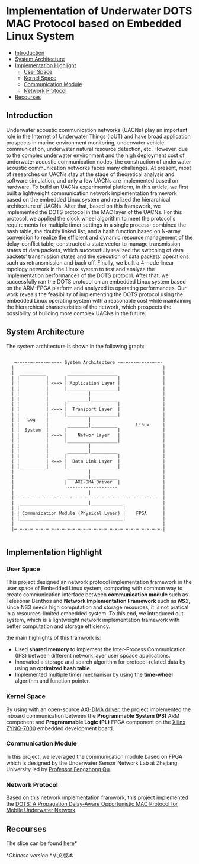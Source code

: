 # Implementation of Underwater DOTS MAC Protocol based on Embedded Linux System


<!-- vim-markdown-toc GFM -->

* [Introduction](#introduction)
* [System Architecture](#system-architecture)
* [Implementation Highlight](#implementation-highlight)
    * [User Space](#user-space)
    * [Kernel Space](#kernel-space)
    * [Communication Module](#communication-module)
    * [Network Protocol](#network-protocol)
* [Recourses](#recourses)

<!-- vim-markdown-toc -->

## Introduction

Underwater acoustic communication networks (UACNs) play an important role in the Internet of Underwater Things (IoUT) and have broad application prospects in marine environment monitoring, underwater vehicle communication, underwater natural resource detection, etc. However, due to the complex underwater environment and the high deployment cost of underwater acoustic communication nodes, the construction of underwater acoustic communication networks faces many challenges. At present, most of researches on UACNs stay at the stage of theoretical analysis and software simulation, and only a few UACNs are implemented based on hardware. To build an UACNs experimental platform, in this article, we first built a lightweight communication network implementation framework based on the embedded Linux system and realized the hierarchical architecture of UACNs. After that, based on this framework, we implemented the DOTS protocol in the MAC layer of the UACNs. For this protocol, we applied the clock wheel algorithm to meet the protocol's requirements for multiple timer settings in a single process; combined the hash table, the doubly linked list, and a hash function based on N-array conversion to realize the efficient and dynamic resource management of the delay-conflict table; constructed a state vector to manage transmission states of data packets, which successfully realized the switching of data packets’ transmission states and the execution of data packets’ operations such as retransmission and back off. Finally, we built a 4-node linear topology network in the Linux system to test and analyze the implementation performances of the DOTS protocol. After that, we successfully ran the DOTS protocol on an embedded Linux system based on the ARM-FPGA platform and analyzed its operating performances. Our work reveals the feasibility of implementing the DOTS protocol using the embedded Linux operating system with a reasonable cost while maintaining the hierarchical characteristics of the network, which prospects the possibility of building more complex UACNs in the future.

## System Architecture

The system architecture is shown in the following graph:


```

   =-=-=-=-=-=-=-=-=- System Architecture -=-=-=-=-=-=-=-=- 
  |                                                        |
  |  __________        ___________________                 | 
  | |          |      |                   |                |
  | |          | <==> | Application Layer |                |    
  | |          |      |___________________|                |
  | |          |               |                           |
  | |          |       ________|__________                 |
  | |          |      |                   |                |
  | |          | <==> |  Transport Layer  |                |    
  | |          |      |___________________|                |
  | |   Log    |               |                           |
  | |          |       ________|__________       Linux     |         
  | |  System  |      |                   |                |
  | |          | <==> |    Networ Layer   |                |
  | |          |      |___________________|                |
  | |          |               |                           |
  | |          |       ________|__________                 |
  | |          |      |                   |                |
  | |          | <==> |  Data Link Layer  |                |
  | |__________|      |___________________|                |
  |                            |                           |
  |                    ________|__________                 |
  |                   |   AXI-DMA Driver  |                |
  |                    -------------------                 |
  |                            |                           |
  | - - - - - - - - - - - - - - - - - - - - - - - - - - -  | 
  |  __________________________|____________               |
  | |                                       |              |
  | | Communication Module (Physical Lyaer) |    FPGA      |
  | |_______________________________________|              |
  |                                                        |
  |=-=-=-=-=-=-=-=-=-=-=-=-=-=-=-=-=-=-=-=-=-=-=-=-=-=-=-=-|                                     


```

## Implementation Highlight

### User Space

This project designed an network protocol implementation framework in the user space of Embedded Linux system, comparing with common way to 
create communication interface between **communication module** such as Telesonar Benthos and **Network Implementation Framework** such as ***NS3***, since
NS3 needs high computation and storage resources, it is not pratical in a resources-limited embedded system. To this end, we introduced out system,
which is a lightweight network implementation framework with better computation and storage efficiency.

the main highlights of this framwork is:
- Used **shared memory** to implement the Inter-Process Communication (IPS) between different network layer user spcace applications. 
- Innovated a storage and search algorithm for protocol-related data by using an **optimized hash table**.
- Implemented multiple timer mechanism by using the **time-wheel** algorithm and function pointer.

### Kernel Space

By using with an open-source [AXI-DMA driver](https://github.com/bperez77/xilinx_axidma), the project implemented the inboard communication between the **Programmable System (PS)** ARM component and 
**Programmable Logic (PL)** FPGA component on the [Xilinx ZYNQ-7000](https://www.xilinx.com/products/silicon-devices/soc/zynq-7000.html) embedded development board.

### Communication Module

In this project, we leveraged the communication module based on FPGA which is designed by the Underwater Sensor Network Lab at Zhejiang University
led by [Professor Fengzhong Qu](https://scholar.google.com/citations?user=LtsoDBQAAAAJ).

### Network Protocol

Based on this network implementation framwork, this project implemented the 
[DOTS: A Propagation Delay-Aware Opportunistic MAC Protocol for Mobile Underwater Network](https://ieeexplore.ieee.org/document/6708483)

## Recourses

The slice can be found [here](DOTS.pptx)*

 **Chinese version* **中文版本*
